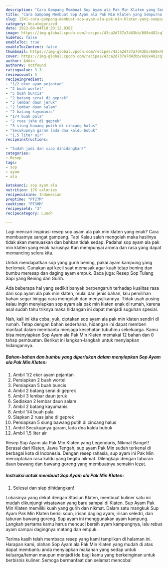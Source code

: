 ```yaml
---
description: "Cara Gampang Membuat Sop Ayam ala Pak Min Klaten yang Sempurna, Buat Buka Puasa Bisa Manjain Lidah"
title: "Cara Gampang Membuat Sop Ayam ala Pak Min Klaten yang Sempurna, Buat Buka Puasa Bisa Manjain Lidah"
slug: 1541-cara-gampang-membuat-sop-ayam-ala-pak-min-klaten-yang-sempurna-buat-buka-puasa-bisa-manjain-lidah
category: Uncategorized
date: 2022-08-04T18:20:12.838Z
image: https://img-global.cpcdn.com/recipes/43ca2d737a7d43bb/680x482cq70/sop-ayam-ala-pak-min-klaten-foto-resep-utama.jpg
hideToc: false
enableToc: true
enableTocContent: false
thumbnail: https://img-global.cpcdn.com/recipes/43ca2d737a7d43bb/680x482cq70/sop-ayam-ala-pak-min-klaten-foto-resep-utama.jpg
cover: https://img-global.cpcdn.com/recipes/43ca2d737a7d43bb/680x482cq70/sop-ayam-ala-pak-min-klaten-foto-resep-utama.jpg
author: Admin
authorAv: notfound
ratingvalue: 3.3
reviewcount: 5
recipeingredient:
- "1/2 ekor ayam pejantan"
- "2 buah wortel"
- "5 buah buncis"
- "2 batang serai di geprek"
- "3 lembar daun jeruk"
- "2 lembar daun salam"
- "2 batang kayumanis"
- "1/4 buah pala"
- "2 ruas jahe di geprek"
- "5 siung bawang putih di cincang halus"
- "Secukupnya garam lada dna kaldu bubuk"
- "1,5 liter air"
recipeinstructions:

- "Sudah jadi dan siap dihidangkan!"
categories:
- Resep
tags:
- sop
- ayam
- ala

katakunci: sop ayam ala 
nutrition: 176 calories
recipecuisine: Indonesian
preptime: "PT27M"
cooktime: "PT30M"
recipeyield: "3"
recipecategory: Lunch

---
```



Lagi mencari inspirasi resep sop ayam ala pak min klaten yang enak? Cara membuatnya sangat gampang. Tapi Kalau salah mengolah maka hasilnya tidak akan memuaskan dan bahkan tidak sedap. Padahal sop ayam ala pak min klaten yang enak harusnya Kan mempunyai aroma dan rasa yang dapat memancing selera kita.


Untuk mendapatkan sop yang gurih bening, pakai ayam kampung yang berlemak. Gunakan api kecil saat memasak agar kuah tetap bening dan bumbu meresap dan daging ayam empuk. Baca juga: Resep Sop Tulang Sapi yang Bening dan Gurih.

Ada beberapa hal yang sedikit banyak berpengaruh terhadap kualitas rasa dari sop ayam ala pak min klaten, mulai dari jenis bahan, lalu pemilihan bahan segar hingga cara mengolah dan menyajikannya. Tidak usah pusing kalau ingin menyiapkan sop ayam ala pak min klaten enak di rumah, karena asal sudah tahu triknya maka hidangan ini dapat menjadi suguhan spesial.


Nah, kali ini kita coba, yuk, ciptakan sop ayam ala pak min klaten sendiri di rumah. Tetap dengan bahan sederhana, hidangan ini dapat memberi manfaat dalam membantu menjaga kesehatan tubuhmu sekeluarga. Kamu bisa menyiapkan Sop Ayam ala Pak Min Klaten memakai 12 bahan dan 0 tahap pembuatan. Berikut ini langkah-langkah untuk menyiapkan hidangannya.

<!--inarticleads1-->

##### Bahan-bahan dan bumbu yang diperlukan dalam menyiapkan Sop Ayam ala Pak Min Klaten:

1. Ambil 1/2 ekor ayam pejantan
1. Persiapkan 2 buah wortel
1. Persiapkan 5 buah buncis
1. Ambil 2 batang serai di geprek
1. Ambil 3 lembar daun jeruk
1. Sediakan 2 lembar daun salam
1. Ambil 2 batang kayumanis
1. Ambil 1/4 buah pala
1. Siapkan 2 ruas jahe di geprek
1. Persiapkan 5 siung bawang putih di cincang halus
1. Ambil Secukupnya garam, lada dna kaldu bubuk
1. Ambil 1,5 liter air


Resep Sup Ayam ala Pak Min Klaten yang Legendaris, Nikmat Banget! Berasal dari Klaten, Jawa Tengah, sup ayam Pak Min sudah terkenal di berbagai kota di Indonesia. Dengan resep rahasia, sup ayam ini Pak Min menciptakan rasa kaldu yang begitu nikmat. Dilengkapi dengan taburan daun bawang dan bawang goreng yang membuatnya semakin lezat. 

<!--inarticleads2-->

##### Instruksi untuk membuat Sop Ayam ala Pak Min Klaten:


1. Selesai dan siap dihidangkan!

Lokasinya yang dekat dengan Stasiun Klaten, membuat kuliner satu ini mudah dikunjungi wisatawan yang baru sampai di Klaten. Sup Ayam Pak Min Klaten memiliki kuah yang gurih dan nikmat. Dalam satu mangkuk Sup Ayam Pak Min Klaten berisi soun, irisan daging ayam, irisan seledri, dan taburan bawang goreng. Sup ayam ini menggunakan ayam kampung. Langkah pertama kamu harus mencuci bersih ayam kampungnya, lalu rebus ayam sampai dagingnya matang dan empuk. 

Terima kasih telah membaca resep yang kami tampilkan di halaman ini. Harapan kami, olahan Sop Ayam ala Pak Min Klaten yang mudah di atas dapat membantu anda menyiapkan makanan yang sedap untuk keluarga/teman maupun menjadi ide bagi kamu yang berkeinginan untuk berbisnis kuliner. Semoga bermanfaat dan selamat mencoba!
